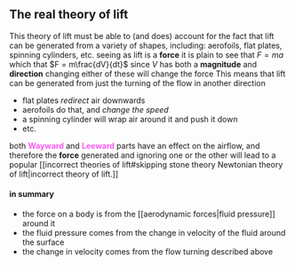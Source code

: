 ## The real theory of lift
This theory of lift must be able to (and does) account for the fact that lift can be generated from a variety of shapes, including: aerofoils, flat plates, spinning cylinders, etc.
seeing as lift is a **force** it is plain to see that $F = ma$ which that $F = m\frac{dV}{dt}$ 
since $V$ has both a **magnitude** and **direction** changing either of these will change the force
This means that lift can be generated from just the turning of the flow in another direction
- flat plates *redirect* air downwards
- aerofoils do that, and *change the speed*
- a spinning cylinder will wrap air around it and push it down
- etc.

both <span STYLE="color:#f859f3;font-weight:bold" title = "the forward facing part of the moving object">Wayward</span> and <span STYLE="color:#f859f3;font-weight:bold" title = "the rearward facing part of the moving object">Leeward</span> parts have an effect on the airflow, and therefore the **force** generated and ignoring one or the other will lead to a popular [[incorrect theories of lift#skipping stone theory Newtonian theory of lift|incorrect theory of lift.]]
#### in summary
- the force on a body is from the [[aerodynamic forces|fluid pressure]] around it
- the fluid pressure comes from the change in velocity of the fluid around the surface
- the change in velocity comes from the flow turning described above